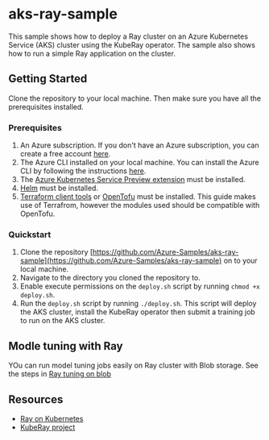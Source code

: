 # aks-ray-sample

This sample shows how to deploy a Ray cluster on an Azure Kubernetes Service (AKS) cluster using the KubeRay operator. The sample also shows how to run a simple Ray application on the cluster.

## Getting Started

Clone the repository to your local machine. Then make sure you have all the prerequisites installed.

### Prerequisites

1. An Azure subscription. If you don't have an Azure subscription, you can create a free account [here](https://azure.microsoft.com/free/).
1. The Azure CLI installed on your local machine. You can install the Azure CLI by following the instructions [here](https://docs.microsoft.com/cli/azure/install-azure-cli).
1. The [Azure Kubernetes Service Preview extension](https://learn.microsoft.com/azure/aks/draft#install-the-aks-preview-azure-cli-extension) must be installed.
1. [Helm](https://helm.sh/docs/intro/install/) must be installed.
1. [Terraform client tools](https://developer.hashicorp.com/terraform/install) or [OpenTofu](https://opentofu.org/) must be installed. This guide makes use of Terrafrom, however the modules used should be compatible with OpenTofu.

### Quickstart

1. Clone the repository [https://github.com/Azure-Samples/aks-ray-sample](https://github.com/Azure-Samples/aks-ray-sample) on to your local machine.
2. Navigate to the directory you cloned the repository to.
3. Enable execute permissions on the `deploy.sh` script by running `chmod +x deploy.sh`.
4. Run the `deploy.sh` script by running `./deploy.sh`. This script will deploy the AKS cluster, install the KubeRay operator then submit a training job to run on the AKS cluster.

## Modle tuning with Ray

YOu can run model tuning jobs easily on Ray cluster with Blob storage. See the steps in [Ray tuning on blob](./docs/ray-tuning-on-blobfuse.md)

## Resources

- [Ray on Kubernetes](https://docs.ray.io/en/latest/cluster/kubernetes/index.html)
- [KubeRay project](https://github.com/ray-project/kuberay)

